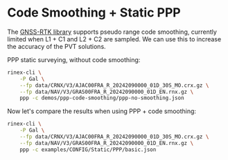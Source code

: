 Code Smoothing + Static PPP
===========================

The [GNSS-RTK library](https://github.com/rtk-rs/gnss-rtk) supports pseudo range
code smoothing, currently limited when L1 + C1 and L2 + C2 are sampled.
We can use this to increase the accuracy of the PVT solutions.

PPP static surveying, without code smoothing:

```bash
rinex-cli \
    -P Gal \
    --fp data/CRNX/V3/AJAC00FRA_R_20242090000_01D_30S_MO.crx.gz \
    --fp data/NAV/V3/GRAS00FRA_R_20242090000_01D_EN.rnx.gz \
    ppp -c demos/ppp-code-smoothing/ppp-no-smoothing.json
```

Now let's compare the results when using PPP + code smoothing:

```bash
rinex-cli \
    -P Gal \
    --fp data/CRNX/V3/AJAC00FRA_R_20242090000_01D_30S_MO.crx.gz \
    --fp data/NAV/V3/GRAS00FRA_R_20242090000_01D_EN.rnx.gz \
    ppp -c examples/CONFIG/Static/PPP/basic.json
```
